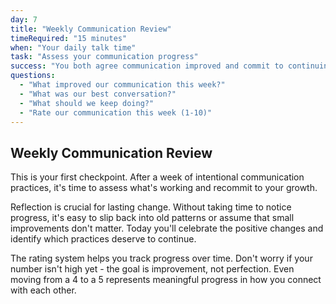 ```yaml
---
day: 7
title: "Weekly Communication Review"
timeRequired: "15 minutes"
when: "Your daily talk time"
task: "Assess your communication progress"
success: "You both agree communication improved and commit to continuing daily check-ins"
questions:
  - "What improved our communication this week?"
  - "What was our best conversation?"
  - "What should we keep doing?"
  - "Rate our communication this week (1-10)"
---
```


## Weekly Communication Review

This is your first checkpoint. After a week of intentional communication practices, it's time to assess what's working and recommit to your growth.

Reflection is crucial for lasting change. Without taking time to notice progress, it's easy to slip back into old patterns or assume that small improvements don't matter. Today you'll celebrate the positive changes and identify which practices deserve to continue.

The rating system helps you track progress over time. Don't worry if your number isn't high yet - the goal is improvement, not perfection. Even moving from a 4 to a 5 represents meaningful progress in how you connect with each other.